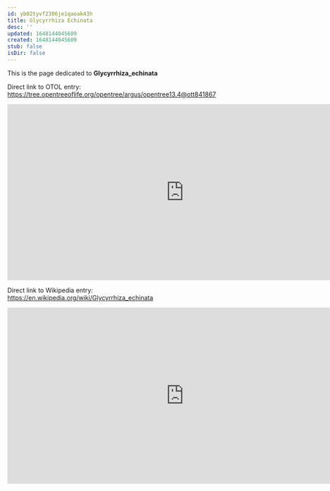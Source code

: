 ```yaml
---
id: yb02tyvf2306je1qaoak43h
title: Glycyrrhiza Echinata
desc: ''
updated: 1648144045609
created: 1648144045609
stub: false
isDir: false
---
```

This is the page dedicated to **Glycyrrhiza_echinata**


Direct link to OTOL entry: https://tree.opentreeoflife.org/opentree/argus/opentree13.4@ott841867



<html>
    <body>
    <iframe src="https://tree.opentreeoflife.org/opentree/argus/opentree13.4@ott841867"
    width="800" height="400" frameborder="0" allowfullscreen> </iframe>
    </body>
</html>
    


Direct link to Wikipedia entry: https://en.wikipedia.org/wiki/Glycyrrhiza_echinata



<html>
    <body>
    <iframe src="https://en.wikipedia.org/wiki/Glycyrrhiza_echinata"
    width="800" height="400" frameborder="0" allowfullscreen> </iframe>
    </body>
</html>
    
